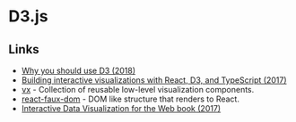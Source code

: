# D3.js

## Links

* [Why you should use D3 \(2018\)](https://medium.com/@mbostock/why-you-should-use-d3-ae63c276e958)
* [Building interactive visualizations with React, D3, and TypeScript \(2017\)](https://blog.lucify.com/building-interactive-visualizations-with-react-d3-and-typescript-206c7172b0d2)
* [vx](https://github.com/hshoff/vx) - Collection of reusable low-level visualization components.
* [react-faux-dom](https://github.com/Olical/react-faux-dom) - DOM like structure that renders to React.
* [Interactive Data Visualization for the Web book \(2017\)](https://alignedleft.com/work/d3-book-2e)

